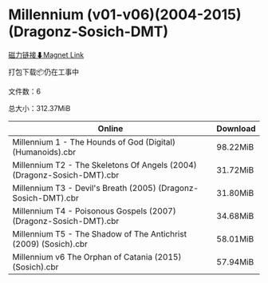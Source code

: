 # Millennium (v01-v06)(2004-2015)(Dragonz-Sosich-DMT)

[磁力链接⬇Magnet Link](magnet:?xt=urn:btih:cb12a6847af0b665acf56289f538a0ee02a6ac82&dn=Millennium%20%28v01-v06%29%282004-2015%29%28Dragonz-Sosich-DMT%29)

打包下载📦仍在工事中

文件数：6

总大小：312.37MiB

Online | Download
--- | ---
Millennium 1 - The Hounds of God (Digital) (Humanoids).cbr | 98.22MiB
Millennium T2 - The Skeletons Of Angels (2004) (Dragonz-Sosich-DMT).cbr | 31.72MiB
Millennium T3 - Devil's Breath (2005) (Dragonz-Sosich-DMT).cbr | 31.80MiB
Millennium T4 - Poisonous Gospels (2007) (Dragonz-Sosich-DMT).cbr | 34.68MiB
Millennium T5 - The Shadow of The Antichrist (2009) (Sosich).cbr | 58.01MiB
Millennium v6 The Orphan of Catania (2015) (Sosich).cbr | 57.94MiB